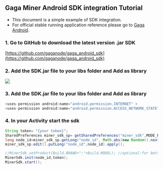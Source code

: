 ## Gaga Miner Android SDK integration Tutorial

- This document is a simple example of SDK integration.
- For official stable running application reference please go to [Gaga Android](https://github.com/gaganode/gaga_android).

### 1. Go to GitHub to download the latest version .jar SDK

[https://github.com/gaganode/gaga_android_sdk](https://github.com/gaganode/gaga_android_sdk)

### 2. Add the SDK.jar file to your libs folder and Add as library

![](https://user-images.githubusercontent.com/46369948/206830317-a9d801d1-c35a-4f64-80b4-616efa5d77cb.jpg)

### 3. Add the SDK.jar file to your libs folder and Add as library

```java
<uses-permission android:name="android.permission.INTERNET" >
<uses-permission android:name="android.permission.ACCESS_NETWORK_STATE" />
```

### 4. In your Activity start the sdk

```java
String token= "{your token}";
SharedPreferences miner_sdk_sp= getSharedPreferences("miner_sdk",MODE_PRIVATE);
long node_id=miner_sdk_sp.getLong("node_id", Math.abs(new Random().nextLong()));
miner_sdk_sp.edit().putLong("node_id",node_id).apply();

//MinerSdk.setProduct(Build.BRAND+":"+Build.MODEL); //optional:for better optimization
MinerSdk.init(node_id,token);
MinerSdk.start();
```